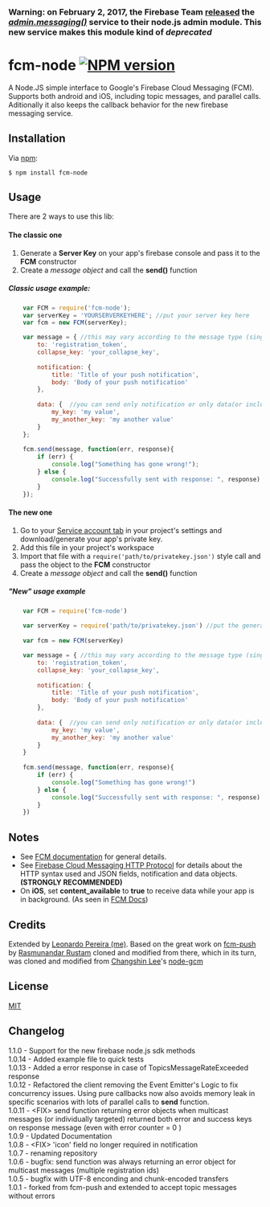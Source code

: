 ### Warning: on February 2, 2017, the Firebase Team [released][11] the [_admin.messaging()_][12] service to their node.js admin module. This new service makes this module kind of *deprecated*  

fcm-node [![NPM version](https://badge.fury.io/js/fcm-node.svg)](http://badge.fury.io/js/fcm-node)
========
A Node.JS simple interface to Google's Firebase Cloud Messaging (FCM). Supports both android and iOS, including topic messages, and parallel calls.  
Aditionally it also keeps the callback behavior for the new firebase messaging service. 
## Installation

Via [npm][1]:

    $ npm install fcm-node

## Usage

There are 2 ways to use this lib:
#### The **classic** one 
   1. Generate a **Server Key** on your app's firebase console and pass it to the **FCM** constructor
   2. Create a _message object_ and call the **send()** function
##### Classic usage example:
```js
    var FCM = require('fcm-node');
    var serverKey = 'YOURSERVERKEYHERE'; //put your server key here
    var fcm = new FCM(serverKey);

    var message = { //this may vary according to the message type (single recipient, multicast, topic, et cetera)
        to: 'registration_token', 
        collapse_key: 'your_collapse_key',
        
        notification: {
            title: 'Title of your push notification', 
            body: 'Body of your push notification' 
        },
        
        data: {  //you can send only notification or only data(or include both)
            my_key: 'my value',
            my_another_key: 'my another value'
        }
    };
    
    fcm.send(message, function(err, response){
        if (err) {
            console.log("Something has gone wrong!");
        } else {
            console.log("Successfully sent with response: ", response);
        }
    });
```

#### The **new** one 
   1. Go to your [Service account tab][13] in your project's settings and download/generate your app's private key. 
   2. Add this file in your project's workspace
   3. Import that file with a `require('path/to/privatekey.json')` style call and pass the object to the **FCM** constructor
   4. Create a _message object_ and call the **send()** function
   
##### "New" usage example
```js
    var FCM = require('fcm-node')
    
    var serverKey = require('path/to/privatekey.json') //put the generated private key path here    
    
    var fcm = new FCM(serverKey)

    var message = { //this may vary according to the message type (single recipient, multicast, topic, et cetera)
        to: 'registration_token', 
        collapse_key: 'your_collapse_key',
        
        notification: {
            title: 'Title of your push notification', 
            body: 'Body of your push notification' 
        },
        
        data: {  //you can send only notification or only data(or include both)
            my_key: 'my value',
            my_another_key: 'my another value'
        }
    }
    
    fcm.send(message, function(err, response){
        if (err) {
            console.log("Something has gone wrong!")
        } else {
            console.log("Successfully sent with response: ", response)
        }
    })
```

## Notes
* See [FCM documentation][2] for general details.
* See [Firebase Cloud Messaging HTTP Protocol][10] for details about the HTTP syntax used and JSON fields, notification and data objects. **(STRONGLY RECOMMENDED)**
* On **iOS**, set **content_available** to **true** to receive data while your app is in background. (As seen in [FCM Docs][8])  

## Credits

Extended by [Leonardo Pereira (me)][3].
Based on the great work on [fcm-push][7] by [Rasmunandar Rustam][4] cloned and modified from there, which in its turn, was cloned and modified from [Changshin Lee][5]'s [node-gcm][5]

## License

[MIT][6]

[1]: http://github.com/isaacs/npm
[2]: https://firebase.google.com/docs/cloud-messaging/server
[3]: https://github.com/jlcvp
[4]: mailto:nandar.rustam@gmail.com
[5]: https://github.com/h2soft/node-gcm
[6]: https://opensource.org/licenses/MIT
[7]: https://github.com/nandarustam/fcm-push
[8]: https://firebase.google.com/docs/cloud-messaging/concept-options
[9]: https://developer.apple.com/library/ios/documentation/NetworkingInternet/Conceptual/RemoteNotificationsPG/Chapters/APNsProviderAPI.html#//apple_ref/doc/uid/TP40008194-CH101-SW2
[10]: https://firebase.google.com/docs/cloud-messaging/http-server-ref
[11]: https://firebase.google.com/support/release-notes/admin/node
[12]: https://firebase.google.com/docs/reference/admin/node/admin.messaging
[13]: https://console.firebase.google.com/project/_/settings/serviceaccounts/adminsdk

## Changelog
1.1.0 - Support for the new firebase node.js sdk methods  
1.0.14 - Added example file to quick tests <br />
1.0.13 - Added a error response in case of TopicsMessageRateExceeded response <br />
1.0.12 - Refactored the client removing the Event Emitter's Logic to fix concurrency issues. Using pure callbacks now also avoids memory leak in specific scenarios with lots of parallel calls to <b>send</b> function. <br />
1.0.11 - \<FIX\> send function returning error objects when multicast messages (or individually targeted) returned both error and success keys on response message (even with error counter = 0 ) <br /> 
1.0.9 - Updated Documentation <br />
1.0.8 - \<FIX\> 'icon' field no longer required in notification<br /> 
1.0.7 - renaming repository<br />
1.0.6 - bugfix: send function was always returning an error object for multicast messages (multiple registration ids)<br />
1.0.5 - bugfix with UTF-8 enconding and chunk-encoded transfers<br />
1.0.1 - forked from fcm-push and extended to accept topic messages without errors<br />
